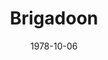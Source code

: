 ---
title: Brigadoon
date: 1978-10-06
closing_date: 1978-10-21
layout: productions
playbill:
Theatre: Theatre Jacksonville
Venue: Little Theatre
cast:
- Tommy Albright: John Hein
- Jeff Douglas: Sam Frankhouser
- Archie Beaton: Bruce Reymond
- Harry Beaton: Charles Nowlin
- Angus MacGuffie: John Compton
- Andrew MacLaren: Thomas Henchy
- Sandy MacLeod: Jim Hayhurst
- Fiona MacLaren: Martha Carswell
- Jean MacLaren: Karen Peterson
- Meg Brockie: Valerie Hall
- Charlie Dalrymple: Stephen Fessler
- Maggie Anderson: Renee Ganong
- Mr. Lundie: Bill Harriman
- Stuart Dalrymple: Jim Shaw
- MacGregor: Collier Summers
- Bagpiper: Bernie Kaye
- Frank: Dick Kerekes
- Jane Ashton: Kandice McNett
- Townsfolk of Brigadoon:
  - Leonard Alterman
  - Nancy Blocksidge
  - Robin Brooke
  - Kathy Brown
  - Jan Carroll
  - Shirley Cooke
  - Debbie Hancock
  - Helen Harris
  - Vivian Hill
  - Marvina Lodge
  - Bill Merwin
  - Nancy Spivey
  - Barbara Stillson
  - Larry Weiler
  - Grier Wells
  - David Winne
  - Tina Wirthington
crew:
- Director: Robert Knowles
- Choreographer: Donna Freyberg
- Musical Director: Rosalind MacEnulty
- Scene Design: Norman Miller
- Stage Manager: Doug Thomas
- Lighting Design: Kelly Hart
- Lighting Technician: Amelia Senhausen
- Follow Spot: Niki Morrissett
- Properties:
  - Pam Jackson
  - Harriette Floyd
  - Sabina Meyer
  - Kandice McNett
- Head Grip: Tom Heffernan
- Set Construction:
  - David Drury
  - Marty Friedman
  - Ken Golden
  - Tom Heffernan
  - John Hein
  - Pam Jackson
  - Connie Land
  - Bebe Schroder
  - Doug Thomas
  - Dean Wickham
- Costumes:
  - Gert Berman
  - Nancy Kaye
- Publicity: Diane Somerville
- Box Office: Barbara Stillson
---